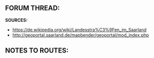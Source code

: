 ﻿**FORUM THREAD:**
- 


**SOURCES:**
- https://de.wikipedia.org/wiki/Landesstra%C3%9Fen_im_Saarland
- http://geoportal.saarland.de/mapbender/geoportal/mod_index.php


**NOTES TO ROUTES:**
-
